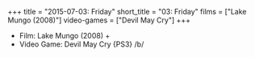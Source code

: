 +++
title = "2015-07-03: Friday"
short_title = "03: Friday"
films = ["Lake Mungo (2008)"]
video-games = ["Devil May Cry"]
+++


* Film: Lake Mungo (2008) +
* Video Game: Devil May Cry {PS3} /b/